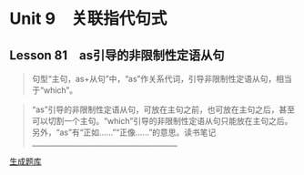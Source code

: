 ﻿ # Unit 9　关联指代句式
 ## Lesson 81　as引导的非限制性定语从句
 
> 句型“主句，as+从句”中，“as”作关系代词，引导非限制性定语从句，相当于“which”。

> “as”引导的非限制性定语从句，可放在主句之前，也可放在主句之后，甚至可以切割一个主句。“which”引导的非限制性定语从句只能放在主句之后。另外，“as”有“正如……”“正像……”的意思。读书笔记________________________________________


 [生成题库](./question/f081.json)